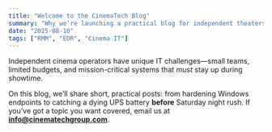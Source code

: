 ```yaml
---
title: "Welcome to the CinemaTech Blog"
summary: "Why we’re launching a practical blog for independent theaters—RMM, EDR, POS migrations, and real-world fixes."
date: "2025-08-10"
tags: ["RMM", "EDR", "Cinema IT"]
---
```


Independent cinema operators have unique IT challenges—small teams, limited budgets, and mission-critical systems that *must* stay up during showtime.

On this blog, we’ll share short, practical posts: from hardening Windows endpoints to catching a dying UPS battery **before** Saturday night rush. If you’ve got a topic you want covered, email us at **info@cinematechgroup.com**.

